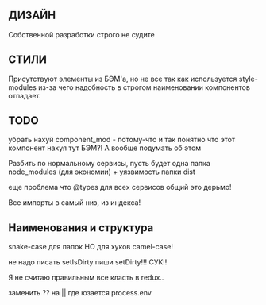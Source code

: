 

## ДИЗАЙН
Собственной разработки строго не судите

## СТИЛИ
Присутствуют элементы из БЭМ'а, но не все так как используется style-modules из-за чего надобность в строгом наименовании компонентов отпадает.


## TODO
убрать нахуй component_mod - потому-что и так понятно что этот компонент нахуя тут БЭМ?!
А вообще подумать об этом

Разбить по нормальному сервисы, пусть будет одна папка node_modules (для экономии) + уязвимость папки dist

еще проблема что @types для всех сервисов общий это дерьмо!

Все импорты в самый низ, из индекса!

## Наименования и структура
snake-case для папок НО для хуков camel-case! 


не надо писать setIsDirty пиши setDirty!!! СУК!!



Я не считаю правильным все класть в redux..


заменить ?? на || где юзается process.env